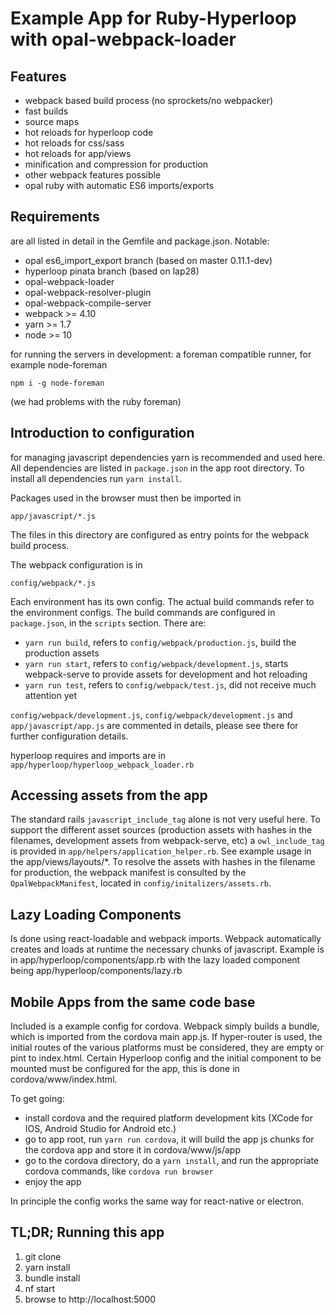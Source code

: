 # Example App for Ruby-Hyperloop with opal-webpack-loader

## Features
- webpack based build process (no sprockets/no webpacker)
- fast builds
- source maps
- hot reloads for hyperloop code
- hot reloads for css/sass
- hot reloads for app/views
- minification and compression for production
- other webpack features possible
- opal ruby with automatic ES6 imports/exports

## Requirements
are all listed in detail in the Gemfile and package.json. Notable:
- opal es6_import_export branch (based on master 0.11.1-dev)
- hyperloop pinata branch (based on lap28)
- opal-webpack-loader
- opal-webpack-resolver-plugin
- opal-webpack-compile-server
- webpack >= 4.10
- yarn >= 1.7
- node >= 10

for running the servers in development:
a foreman compatible runner, for example node-foreman

`npm i -g node-foreman`

(we had problems with the ruby foreman)

## Introduction to configuration

for managing javascript dependencies yarn is recommended and used here.
All dependencies are listed in `package.json` in the app root directory.
To install all dependencies run `yarn install`.

Packages used in the browser must then be imported in

`app/javascript/*.js`

The files in this directory are configured as entry points for the webpack
build process.

The webpack configuration is in

`config/webpack/*.js`

Each environment has its own config.
The actual build commands refer to the environment configs.
The build commands are configured in `package.json`, in the `scripts` section. There are:
- `yarn run build`, refers to `config/webpack/production.js`, build the production assets
- `yarn run start`, refers to `config/webpack/development.js`, starts webpack-serve to provide assets for development and hot reloading
- `yarn run test`, refers to `config/webpack/test.js`, did not receive much attention yet

`config/webpack/development.js`, `config/webpack/development.js` and `app/javascript/app.js` are commented in details, please see there for further configuration details.

hyperloop requires and imports are in `app/hyperloop/hyperloop_webpack_loader.rb`


## Accessing assets from the app

The standard rails `javascript_include_tag` alone is not very useful here. To support the different asset sources
(production assets with hashes in the filenames, development assets from webpack-serve, etc)
a `owl_include_tag` is provided in `app/helpers/application_helper.rb`. See example usage in the app/views/layouts/*.
To resolve the assets with hashes in the filename for production, the webpack manifest is consulted by the
`OpalWebpackManifest`, located in `config/initalizers/assets.rb`.

## Lazy Loading Components

Is done using react-loadable and webpack imports. Webpack automatically creates and loads at runtime
the necessary chunks of javascript. Example is in app/hyperloop/components/app.rb with the lazy loaded
component being app/hyperloop/components/lazy.rb

## Mobile Apps from the same code base

Included is a example config for cordova. Webpack simply builds a bundle, which is imported from the
cordova main app.js. If hyper-router is used, the initial routes of the various
platforms must be considered, they are empty or pint to index.html.
Certain Hyperloop config and the initial component to be mounted must be configured for the app,
this is done in cordova/www/index.html.

To get going:
- install cordova and the required platform development kits (XCode for IOS, Android Studio for Android etc.)
- go to app root, run `yarn run cordova`, it will build the app js chunks for the cordova app and store it in cordova/www/js/app
- go to the cordova directory, do a `yarn install`, and run the appropriate cordova commands, like `cordova run browser`
- enjoy the app

In principle the config works the same way for react-native or electron.

## TL;DR; Running this app

1. git clone
2. yarn install
3. bundle install
4. nf start
5. browse to http://localhost:5000 
